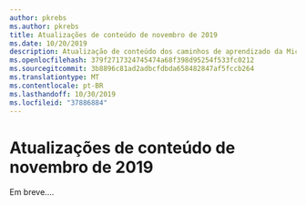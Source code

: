 ```yaml
---
author: pkrebs
ms.author: pkrebs
title: Atualizações de conteúdo de novembro de 2019
ms.date: 10/20/2019
description: Atualização de conteúdo dos caminhos de aprendizado da Microsoft 365
ms.openlocfilehash: 379f2717324745474a68f398d95254f533fc0212
ms.sourcegitcommit: 3b8896c81ad2adbcfdbda658482847af5fccb264
ms.translationtype: MT
ms.contentlocale: pt-BR
ms.lasthandoff: 10/30/2019
ms.locfileid: "37886884"
---
```

# <a name="november-2019-content-updates"></a>Atualizações de conteúdo de novembro de 2019
Em breve.... 
